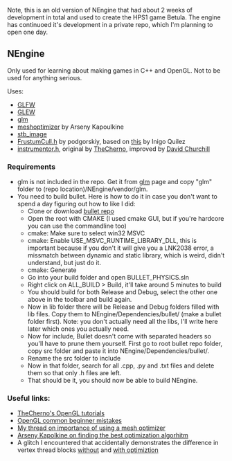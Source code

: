 Note, this is an old version of NEngine that had about 2 weeks of development in total and used to create the HPS1 game Betula. The engine has continuoed it's development in a private repo, which I'm planning to open one day.

## NEngine
Only used for learning about making games in C++ and OpenGL. Not to be used for anything serious.

Uses:
- [GLFW](https://www.glfw.org/)
- [GLEW](http://glew.sourceforge.net/)
- [glm](https://github.com/g-truc/glm)
- [meshoptimizer](https://github.com/zeux/meshoptimizer) by Arseny Kapoulkine
- [stb_image](https://github.com/nothings/stb)
- [FrustumCull.h](https://gist.github.com/podgorskiy/e698d18879588ada9014768e3e82a644) by podgorskiy, based on [this](http://iquilezles.org/www/articles/frustumcorrect/frustumcorrect.htm) by Inigo Quilez
- [instrumentor.h](https://pastebin.com/qw5Neq4U), original by [TheCherno](https://github.com/TheCherno), improved by [David Churchill](https://gist.github.com/davechurchill)

### Requirements
- glm is not included in the repo. Get it from [glm](https://github.com/g-truc/glm) page and copy "glm" folder to (repo location)/NEngine/vendor/glm.
- You need to build bullet. Here is how to do it in case you don't want to spend a day figuring out how to like I did:
	- Clone or download [bullet repo](https://github.com/bulletphysics/bullet3)
	- Open the root with CMAKE (I used cmake GUI, but if you're hardcore you can use the commandline too)
	- cmake: Make sure to select win32 MSVC
	- cmake: Enable USE_MSVC_RUNTIME_LIBRARY_DLL, this is important because if you don't it will give you a LNK2038 error, a missmatch between dynamic and static library, which is weird, didn't understand, but just do it.
	- cmake: Generate
	- Go into your build folder and open BULLET_PHYSICS.sln
	- Right click on ALL_BUILD > Build, it'll take around 5 minutes to build
	- You should build for both Release and Debug, select the other one above in the toolbar and build again.
	- Now in lib folder there will be Release and Debug folders filled with lib files. Copy them to NEngine/Dependencies/bullet/ (make a bullet folder first). Note: you don't actually need all the libs, I'll write here later which ones you actually need.
	- Now for include, Bullet doesn't come with separated headers so you'll have to prune them yourself. First go to root bullet repo folder, copy src folder and paste it into NEngine/Dependencies/bullet/.
	- Rename the src folder to include
	- Now in that folder, search for all .cpp, .py and .txt files and delete them so that only .h files are left.
	- That should be it, you should now be able to build NEngine.

### Useful links:
- [TheCherno's OpenGL tutorials](https://www.youtube.com/playlist?list=PLlrATfBNZ98foTJPJ_Ev03o2oq3-GGOS2)
- [OpenGL common beginner mistakes](https://www.khronos.org/opengl/wiki/Common_Mistakes)
- [My thread on importance of using a mesh optimizer](https://twitter.com/Nothke/status/1240641475286896643)
- [Arseny Kapolkine on finding the best optimization algorhitm](https://zeux.io/2020/01/22/learning-from-data/)
- A glitch I encountered that accidentally demonstrates the difference in vertex thread blocks [without](https://twitter.com/Nothke/status/1241499230197428229) and [with optimiztion](https://twitter.com/Nothke/status/1241499415740846081)

